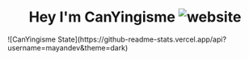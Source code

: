 <h1 align="center">Hey I'm CanYingisme <img src="https://img.shields.io/badge/Language-Java-orange" alt="website"/></h1>  
![CanYingisme State](https://github-readme-stats.vercel.app/api?username=mayandev&theme=dark)
<!--
**CanYingisme-Git/CanYingisme-Git** is a ✨ _special_ ✨ repository because its `README.md` (this file) appears on your GitHub profile.

Here are some ideas to get you started:

- 🔭 I’m currently working on ...
- 🌱 I’m currently learning ...
- 👯 I’m looking to collaborate on ...
- 🤔 I’m looking for help with ...
- 💬 Ask me about ...
- 📫 How to reach me: ...
- 😄 Pronouns: ...
- ⚡ Fun fact: ...
-->
